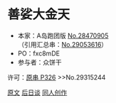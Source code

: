 # 善娑大金天

* 本家：A岛跑团版 [No.28470905](https://adnmb2.com/t/28470905)  
  （引用汇总串：[No.29053616](https://adnmb2.com/t/29053616)）
* PO：fxc8mDE
* 参与者：众饼干

许可：[原串 P326](https://adnmb2.com/t/28470905?page=326) >>No.29315244

[原文](原文.md)
[后日谈](后日谈.md)
[同人创作](同人创作.md)